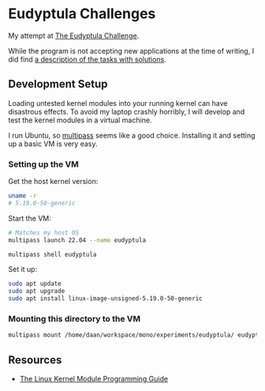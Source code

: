 # Eudyptula Challenges
My attempt at [The Eudyptula Challenge](http://eudyptula-challenge.org/).

While the program is not accepting new applications at the time of writing, I did find [a description of the tasks with solutions](https://github.com/agelastic/eudyptula).

## Development Setup
Loading untested kernel modules into your running kernel can have disastrous effects.
To avoid my laptop crashly horribly, I will develop and test the kernel modules in a virtual machine.

I run Ubuntu, so [multipass](https://ubuntu.com/server/docs/virtualization-multipass) seems like a good choice.
Installing it and setting up a basic VM is very easy.

### Setting up the VM
Get the host kernel version:

```bash
uname -r
# 5.19.0-50-generic
```

Start the VM:

```bash
# Matches my host OS
multipass launch 22.04 --name eudyptula 

multipass shell eudyptula
```

Set it up:
```bash
sudo apt update
sudo apt upgrade
sudo apt install linux-image-unsigned-5.19.0-50-generic
```

### Mounting this directory to the VM
```bash
multipass mount /home/daan/workspace/mono/experiments/eudyptula/ eudyptula
```

## Resources
- [The Linux Kernel Module Programming Guide](https://sysprog21.github.io/lkmpg/)
